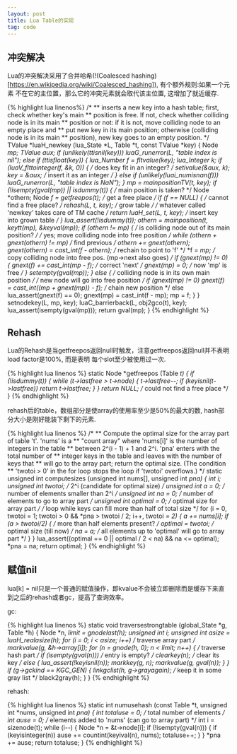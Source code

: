 ```yaml
---
layout: post
title: Lua Table的实现
tag: code
---
```


## 冲突解决

Lua的冲突解决采用了合并哈希(!(Coalesced hashing)[https://en.wikipedia.org/wiki/Coalesced_hashing]), 有个额外规则:如果一个元素
不在它的主位置，那么它的冲突元素就会取代该主位置, 这增加了就近缓存.

{% highlight lua linenos%}
/*
** inserts a new key into a hash table; first, check whether key's main
** position is free. If not, check whether colliding node is in its main
** position or not: if it is not, move colliding node to an empty place and
** put new key in its main position; otherwise (colliding node is in its main
** position), new key goes to an empty position.
*/
TValue *luaH_newkey (lua_State *L, Table *t, const TValue *key) {
  Node *mp;
  TValue aux;
  if (unlikely(ttisnil(key)))
    luaG_runerror(L, "table index is nil");
  else if (ttisfloat(key)) {
    lua_Number f = fltvalue(key);
    lua_Integer k;
    if (luaV_flttointeger(f, &k, 0)) {  /* does key fit in an integer? */
      setivalue(&aux, k);
      key = &aux;  /* insert it as an integer */
    }
    else if (unlikely(luai_numisnan(f)))
      luaG_runerror(L, "table index is NaN");
  }
  mp = mainpositionTV(t, key);
  if (!isempty(gval(mp)) || isdummy(t)) {  /* main position is taken? */
    Node *othern;
    Node *f = getfreepos(t);  /* get a free place */
    if (f == NULL) {  /* cannot find a free place? */
      rehash(L, t, key);  /* grow table */
      /* whatever called 'newkey' takes care of TM cache */
      return luaH_set(L, t, key);  /* insert key into grown table */
    }
    lua_assert(!isdummy(t));
    othern = mainposition(t, keytt(mp), &keyval(mp));
    if (othern != mp) {  /* is colliding node out of its main position? */
      /* yes; move colliding node into free position */
      while (othern + gnext(othern) != mp)  /* find previous */
        othern += gnext(othern);
      gnext(othern) = cast_int(f - othern);  /* rechain to point to 'f' */
      *f = *mp;  /* copy colliding node into free pos. (mp->next also goes) */
      if (gnext(mp) != 0) {
        gnext(f) += cast_int(mp - f);  /* correct 'next' */
        gnext(mp) = 0;  /* now 'mp' is free */
      }
      setempty(gval(mp));
    }
    else {  /* colliding node is in its own main position */
      /* new node will go into free position */
      if (gnext(mp) != 0)
        gnext(f) = cast_int((mp + gnext(mp)) - f);  /* chain new position */
      else lua_assert(gnext(f) == 0);
      gnext(mp) = cast_int(f - mp);
      mp = f;
    }
  }
  setnodekey(L, mp, key);
  luaC_barrierback(L, obj2gco(t), key);
  lua_assert(isempty(gval(mp)));
  return gval(mp);
}
{% endhighlight %}
## Rehash

Lua的Rehash是当getfreepos返回null时触发，注意getfreepos返回null并不表明load factor是100%, 而是表明
每个slot至少被使用过一次.

{% highlight lua linenos %}
static Node *getfreepos (Table *t) {
  if (!isdummy(t)) {
    while (t->lastfree > t->node) {
      t->lastfree--;
      if (keyisnil(t->lastfree))
        return t->lastfree;
    }
  }
  return NULL;  /* could not find a free place */
}
{% endhighlight %}

rehash后的table，数组部分是使array的使用率至少是50%的最大的数, hash部分大小是刚好能装下剩下的元素.

{% highlight lua linenos %}
/*
** Compute the optimal size for the array part of table 't'. 'nums' is a
** "count array" where 'nums[i]' is the number of integers in the table
** between 2^(i - 1) + 1 and 2^i. 'pna' enters with the total number of
** integer keys in the table and leaves with the number of keys that
** will go to the array part; return the optimal size.  (The condition
** 'twotoi > 0' in the for loop stops the loop if 'twotoi' overflows.)
*/
static unsigned int computesizes (unsigned int nums[], unsigned int *pna) {
  int i;
  unsigned int twotoi;  /* 2^i (candidate for optimal size) */
  unsigned int a = 0;  /* number of elements smaller than 2^i */
  unsigned int na = 0;  /* number of elements to go to array part */
  unsigned int optimal = 0;  /* optimal size for array part */
  /* loop while keys can fill more than half of total size */
  for (i = 0, twotoi = 1;
       twotoi > 0 && *pna > twotoi / 2;
       i++, twotoi *= 2) {
    a += nums[i];
    if (a > twotoi/2) {  /* more than half elements present? */
      optimal = twotoi;  /* optimal size (till now) */
      na = a;  /* all elements up to 'optimal' will go to array part */
    }
  }
  lua_assert((optimal == 0 || optimal / 2 < na) && na <= optimal);
  *pna = na;
  return optimal;
}
{% endhighlight %}

## 赋值nil
lua[k] = nil只是一个普通的赋值操作，即kvalue不会被立即删除而是缓存下来直到之后的rehash或者gc，提高了查询效率。

gc:

{% highlight lua linenos %}
static void traversestrongtable (global_State *g, Table *h) {
  Node *n, *limit = gnodelast(h);
  unsigned int i;
  unsigned int asize = luaH_realasize(h);
  for (i = 0; i < asize; i++)  /* traverse array part */
    markvalue(g, &h->array[i]);
  for (n = gnode(h, 0); n < limit; n++) {  /* traverse hash part */
    if (isempty(gval(n)))  /* entry is empty? */
      clearkey(n);  /* clear its key */
    else {
      lua_assert(!keyisnil(n));
      markkey(g, n);
      markvalue(g, gval(n));
    }
  }
  if (g->gckind == KGC_GEN) {
    linkgclist(h, g->grayagain);  /* keep it in some gray list */
    black2gray(h);
  }
}
{% endhighlight %}

rehash:

{% highlight lua linenos %}
static int numusehash (const Table *t, unsigned int *nums, unsigned int *pna) {
  int totaluse = 0;  /* total number of elements */
  int ause = 0;  /* elements added to 'nums' (can go to array part) */
  int i = sizenode(t);
  while (i--) {
    Node *n = &t->node[i];
    if (!isempty(gval(n))) {
      if (keyisinteger(n))
        ause += countint(keyival(n), nums);
      totaluse++;
    }
  }
  *pna += ause;
  return totaluse;
}
{% endhighlight %}


